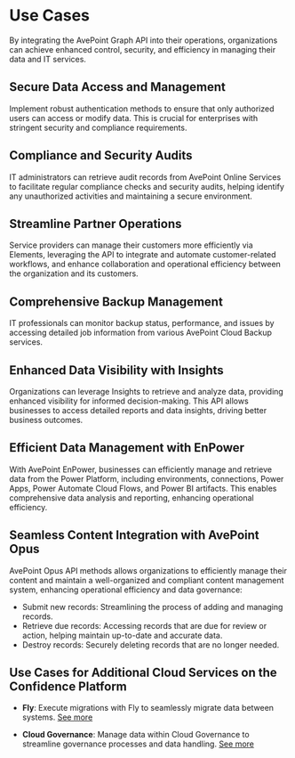 # Use Cases  

By integrating the AvePoint Graph API into their operations, organizations can achieve enhanced control, security, and efficiency in managing their data and IT services.  

## Secure Data Access and Management  

Implement robust authentication methods to ensure that only authorized users can access or modify data. This is crucial for enterprises with stringent security and compliance requirements.  

## Compliance and Security Audits  

IT administrators can retrieve audit records from AvePoint Online Services to facilitate regular compliance checks and security audits, helping identify any unauthorized activities and maintaining a secure environment.  

## Streamline Partner Operations  

Service providers can manage their customers more efficiently via Elements, leveraging the API to integrate and automate customer-related workflows, and enhance collaboration and operational efficiency between the organization and its customers.  

## Comprehensive Backup Management  

IT professionals can monitor backup status, performance, and issues by accessing detailed job information from various AvePoint Cloud Backup services.  

## Enhanced Data Visibility with Insights  

Organizations can leverage Insights to retrieve and analyze data, providing enhanced visibility for informed decision-making. This API allows businesses to access detailed reports and data insights, driving better business outcomes.

## Efficient Data Management with EnPower  

With AvePoint EnPower, businesses can efficiently manage and retrieve data from the Power Platform, including environments, connections, Power Apps, Power Automate Cloud Flows, and Power BI artifacts. This enables comprehensive data analysis and reporting, enhancing operational efficiency.

## Seamless Content Integration with AvePoint Opus  

AvePoint Opus API methods allows organizations to efficiently manage their content and maintain a well-organized and compliant content management system, enhancing operational efficiency and data governance:
- Submit new records: Streamlining the process of adding and managing records.
- Retrieve due records: Accessing records that are due for review or action, helping maintain up-to-date and accurate data.
- Destroy records: Securely deleting records that are no longer needed.



## Use Cases for Additional Cloud Services on the Confidence Platform  

- **Fly**: Execute migrations with Fly to seamlessly migrate data between systems. [See more](https://cdn.avepoint.com/assets/webhelp/fly/index.htm#!Documents/flypublicapi.htm)  

- **Cloud Governance**: Manage data within Cloud Governance to streamline governance processes and data handling. [See more](https://cdn.avepoint.com/assets/webhelp/avepoint-cloud-governance-administrator-guide/index.htm#!Documents/avepointcloudgovernanceapi.htm)
